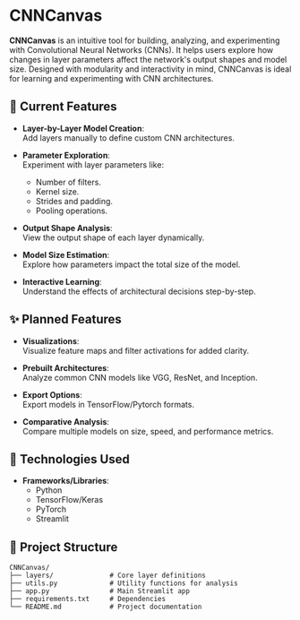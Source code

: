 # CNNCanvas  

**CNNCanvas** is an intuitive tool for building, analyzing, and experimenting with Convolutional Neural Networks (CNNs). It helps users explore how changes in layer parameters affect the network's output shapes and model size. Designed with modularity and interactivity in mind, CNNCanvas is ideal for learning and experimenting with CNN architectures.  

## 🌟 Current Features  

- **Layer-by-Layer Model Creation**:  
  Add layers manually to define custom CNN architectures.  

- **Parameter Exploration**:  
  Experiment with layer parameters like:  
  - Number of filters.  
  - Kernel size.  
  - Strides and padding.  
  - Pooling operations.  

- **Output Shape Analysis**:  
  View the output shape of each layer dynamically.  

- **Model Size Estimation**:  
  Explore how parameters impact the total size of the model.  

- **Interactive Learning**:  
  Understand the effects of architectural decisions step-by-step.  

## ✨ Planned Features  

- **Visualizations**:  
  Visualize feature maps and filter activations for added clarity.  

- **Prebuilt Architectures**:  
  Analyze common CNN models like VGG, ResNet, and Inception.  

- **Export Options**:  
  Export models in TensorFlow/Pytorch formats.  

- **Comparative Analysis**:  
  Compare multiple models on size, speed, and performance metrics.  

## 🚀 Technologies Used  

- **Frameworks/Libraries**:  
  - Python  
  - TensorFlow/Keras 
  - PyTorch 
  - Streamlit  

## 📂 Project Structure  

```plaintext  
CNNCanvas/  
├── layers/              # Core layer definitions  
├── utils.py             # Utility functions for analysis  
├── app.py               # Main Streamlit app  
├── requirements.txt     # Dependencies  
└── README.md            # Project documentation  
